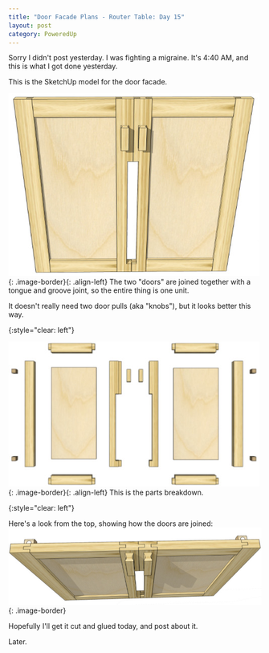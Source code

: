 ```yaml
---
title: "Door Facade Plans - Router Table: Day 15"
layout: post
category: PoweredUp
---
```

Sorry I didn't post yesterday. I was fighting a migraine. It's 4:40 AM, and this is what I got done yesterday.

This is the SketchUp model for the door facade.

![](/assets/images-posts/powered-up-2/2019-03-03.1.01.jpg){: .image-border}{: .align-left}
The two "doors" are joined together with a tongue and groove joint, so the entire thing is one unit.

It doesn't really need two door pulls (aka "knobs"), but it looks better this way.

{:style="clear: left"}

![](/assets/images-posts/powered-up-2/2019-03-03.1.02.jpg){: .image-border}{: .align-left}
This is the parts breakdown.

{:style="clear: left"}

Here's a look from the top, showing how the doors are joined:
![](/assets/images-posts/powered-up-2/2019-03-03.1.03.jpg){: .image-border}

Hopefully I'll get it cut and glued today, and post about it.

Later.